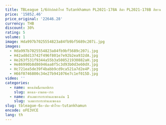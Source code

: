 ```yaml
---
title: TBLeague 1/6อียิปต์ฟาโรห์ Tutankhamun PL2021-178A สีดำ PL2021-178B สีขาวเต็มชุดรูปตุ๊กตาตุ๊กตาสำหรับคอลเลกชัน
price: '15852.46'
price_original: '22646.28'
currency: THB
discount: 30%
rating: 5
volume: 1
image: Hda997b7025554823a84fb9bf5689c207i.jpg
images:
  - Hda997b7025554823a84fb9bf5689c207i.jpg
  - H42ad8d13742f496f801e7e92b2ea932dA.jpg
  - He263f531f9344a55b3a508521930882aH.jpg
  - He86990b8d86946aa8f5c3d93b0d3e60dX.jpg
  - Hc721ea5de39f4babb9cd9ca521a7d2e4P.jpg
  - H66f0746800c34e27b941076e7c1ef015D.jpg
video: ''
categories:
  - name: ของเล่น&งานอดิเรก
    slug: ของเล-งานอด-เรก
  - name: ตัวเลขการกระทำและของเล่น 1
    slug: วเลขการกระทำและของเล
slug: tbleague-6อ-ปต-ฟาโรห-tutankhamun
encode: oFE3VCE
lang: th
---
```

  